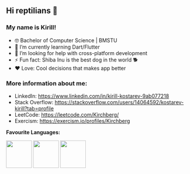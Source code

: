 ## Hi reptilians 🐍
### My name is Kirill!

- 🤓 Bachelor of Computer Science | BMSTU
- 🌱 I’m currently learning Dart/Flutter
- 🤔 I’m looking for help with cross-platform development
- ⚡ Fun fact: Shiba Inu is the best dog in the world 🐕
- ❤️ Love: Cool decisions that makes app better

### More information about me:
* LinkedIn: https://www.linkedin.com/in/kirill-kostarev-9ab077218
* Stack Overflow: https://stackoverflow.com/users/14064592/kostarev-kirill?tab=profile
* LeetCode: https://leetcode.com/Kirchberg/
* Exercism: https://exercism.io/profiles/Kirchberg

<b>Favourite Languages:</b>
<div>
  <p>
    <img align="center" src="https://dg8krxphbh767.cloudfront.net/tracks/swift.svg" width="70" height="75"> 
    <img align="center" src="https://dg8krxphbh767.cloudfront.net/tracks/dart.svg" width="70" height="75">
    <img align="center" src="https://dg8krxphbh767.cloudfront.net/tracks/ruby.svg" width="70" height="75">
  </p>
</div>
